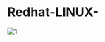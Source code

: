 # Redhat-LINUX-
![1](https://pentagram-production.imgix.net/2ac8ca0b-d505-46c1-9a5d-9b630a597716/ps_redhat_02.jpg?rect=%2C%2C%2C&w=640&crop=1&fm=jpg&q=70&auto=format&fit=crop&h=427)
